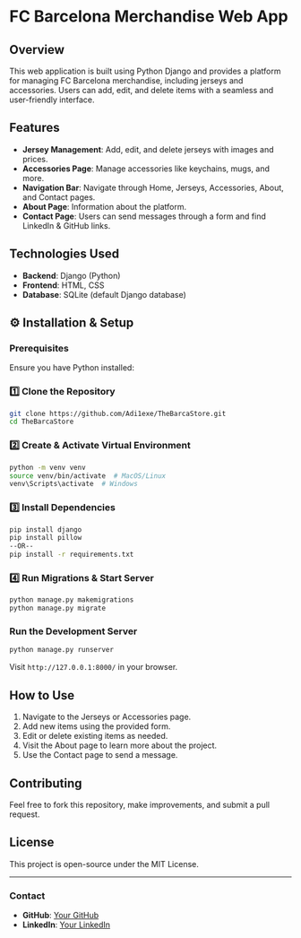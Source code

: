 # FC Barcelona Merchandise Web App

## Overview
This web application is built using Python Django and provides a platform for managing FC Barcelona merchandise, including jerseys and accessories. Users can add, edit, and delete items with a seamless and user-friendly interface.

## Features
- **Jersey Management**: Add, edit, and delete jerseys with images and prices.
- **Accessories Page**: Manage accessories like keychains, mugs, and more.
- **Navigation Bar**: Navigate through Home, Jerseys, Accessories, About, and Contact pages.
- **About Page**: Information about the platform.
- **Contact Page**: Users can send messages through a form and find LinkedIn & GitHub links.

## Technologies Used
- **Backend**: Django (Python)
- **Frontend**: HTML, CSS
- **Database**: SQLite (default Django database)

## ⚙️ Installation & Setup
### Prerequisites
Ensure you have Python installed:

### 1️⃣ Clone the Repository
```bash
git clone https://github.com/Adi1exe/TheBarcaStore.git
cd TheBarcaStore
```

### 2️⃣ Create & Activate Virtual Environment
```bash
python -m venv venv
source venv/bin/activate  # MacOS/Linux
venv\Scripts\activate  # Windows
```
### 3️⃣ Install Dependencies
```bash
pip install django
pip install pillow
--OR--
pip install -r requirements.txt
```
### 4️⃣ Run Migrations & Start Server
```sh
python manage.py makemigrations
python manage.py migrate
```

### Run the Development Server
```bash
python manage.py runserver
```
Visit `http://127.0.0.1:8000/` in your browser.

## How to Use
1. Navigate to the Jerseys or Accessories page.
2. Add new items using the provided form.
3. Edit or delete existing items as needed.
4. Visit the About page to learn more about the project.
5. Use the Contact page to send a message.

## Contributing
Feel free to fork this repository, make improvements, and submit a pull request.

## License
This project is open-source under the MIT License.

---

### Contact
- **GitHub**: [Your GitHub](https://github.com/Adi1exe)
- **LinkedIn**: [Your LinkedIn](https://www.linkedin.com/in/aditya-dolas-992a44265/)

